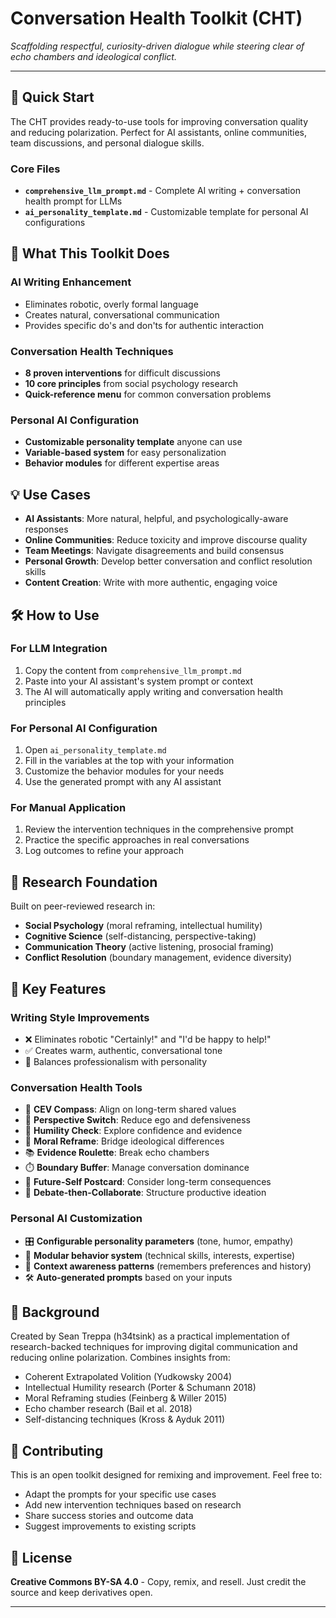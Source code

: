 # Conversation Health Toolkit (CHT)

*Scaffolding respectful, curiosity-driven dialogue while steering clear of echo chambers and ideological conflict.*

---

## 🚀 Quick Start

The CHT provides ready-to-use tools for improving conversation quality and reducing polarization. Perfect for AI assistants, online communities, team discussions, and personal dialogue skills.

### Core Files

- **`comprehensive_llm_prompt.md`** - Complete AI writing + conversation health prompt for LLMs
- **`ai_personality_template.md`** - Customizable template for personal AI configurations

## 🎯 What This Toolkit Does

### AI Writing Enhancement

- Eliminates robotic, overly formal language
- Creates natural, conversational communication
- Provides specific do's and don'ts for authentic interaction

### Conversation Health Techniques

- **8 proven interventions** for difficult discussions
- **10 core principles** from social psychology research
- **Quick-reference menu** for common conversation problems

### Personal AI Configuration

- **Customizable personality template** anyone can use
- **Variable-based system** for easy personalization
- **Behavior modules** for different expertise areas

## 💡 Use Cases

- **AI Assistants**: More natural, helpful, and psychologically-aware responses
- **Online Communities**: Reduce toxicity and improve discourse quality
- **Team Meetings**: Navigate disagreements and build consensus
- **Personal Growth**: Develop better conversation and conflict resolution skills
- **Content Creation**: Write with more authentic, engaging voice

## 🛠️ How to Use

### For LLM Integration

1. Copy the content from `comprehensive_llm_prompt.md`
2. Paste into your AI assistant's system prompt or context
3. The AI will automatically apply writing and conversation health principles

### For Personal AI Configuration

1. Open `ai_personality_template.md`
2. Fill in the variables at the top with your information
3. Customize the behavior modules for your needs
4. Use the generated prompt with any AI assistant

### For Manual Application

1. Review the intervention techniques in the comprehensive prompt
2. Practice the specific approaches in real conversations
3. Log outcomes to refine your approach

## 🧠 Research Foundation

Built on peer-reviewed research in:

- **Social Psychology** (moral reframing, intellectual humility)
- **Cognitive Science** (self-distancing, perspective-taking)
- **Communication Theory** (active listening, prosocial framing)
- **Conflict Resolution** (boundary management, evidence diversity)

## 🎨 Key Features

### Writing Style Improvements

- ❌ Eliminates robotic "Certainly!" and "I'd be happy to help!"
- ✅ Creates warm, authentic, conversational tone
- 🎯 Balances professionalism with personality

### Conversation Health Tools

- 🧭 **CEV Compass**: Align on long-term shared values
- 🔄 **Perspective Switch**: Reduce ego and defensiveness  
- 🤔 **Humility Check**: Explore confidence and evidence
- 🌉 **Moral Reframe**: Bridge ideological differences
- 📚 **Evidence Roulette**: Break echo chambers
- ⏱️ **Boundary Buffer**: Manage conversation dominance
- 📮 **Future-Self Postcard**: Consider long-term consequences
- 🤝 **Debate-then-Collaborate**: Structure productive ideation

### Personal AI Customization

- 🎛️ **Configurable personality parameters** (tone, humor, empathy)
- 🧩 **Modular behavior system** (technical skills, interests, expertise)
- 🔄 **Context awareness patterns** (remembers preferences and history)
- 🛠️ **Auto-generated prompts** based on your inputs

## 📖 Background

Created by Sean Treppa (h34tsink) as a practical implementation of research-backed techniques for improving digital communication and reducing online polarization. Combines insights from:

- Coherent Extrapolated Volition (Yudkowsky 2004)
- Intellectual Humility research (Porter & Schumann 2018)
- Moral Reframing studies (Feinberg & Willer 2015)
- Echo chamber research (Bail et al. 2018)
- Self-distancing techniques (Kross & Ayduk 2011)

## 🤝 Contributing

This is an open toolkit designed for remixing and improvement. Feel free to:

- Adapt the prompts for your specific use cases
- Add new intervention techniques based on research
- Share success stories and outcome data
- Suggest improvements to existing scripts

## 📄 License

**Creative Commons BY-SA 4.0** - Copy, remix, and resell. Just credit the source and keep derivatives open.

---

